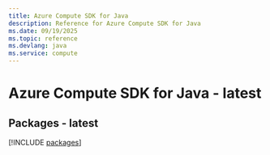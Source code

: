 ```yaml
---
title: Azure Compute SDK for Java
description: Reference for Azure Compute SDK for Java
ms.date: 09/19/2025
ms.topic: reference
ms.devlang: java
ms.service: compute
---
```

# Azure Compute SDK for Java - latest
## Packages - latest
[!INCLUDE [packages](compute-index.md)]